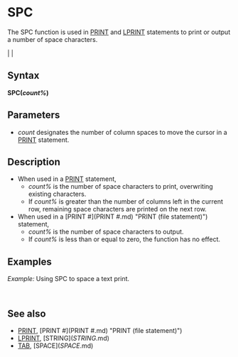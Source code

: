# SPC

The SPC function is used in [PRINT](PRINT.md) and [LPRINT](LPRINT.md) statements to print or output a number of space characters.

  

|  |

## Syntax

**SPC(*count%*)**
  

## Parameters

* *count* designates the number of column spaces to move the cursor in a [PRINT](PRINT.md) statement.

  

## Description

* When used in a [PRINT](PRINT.md) statement,
	+ *count%* is the number of space characters to print, overwriting existing characters.
	+ If *count%* is greater than the number of columns left in the current row, remaining space characters are printed on the next row.
* When used in a [PRINT #](PRINT #.md) "PRINT (file statement)") statement,
	+ *count%* is the number of space characters to output.
	+ If *count%* is less than or equal to zero, the function has no effect.

  

## Examples

*Example:* Using SPC to space a text print.

``` [PRINT](PRINT.md) "123456789" [PRINT](PRINT.md) "abc" ; SPC(3) ; "123" 
```

``` 123456789 abc   123  
```

  

## See also

* [PRINT](PRINT.md), [PRINT #](PRINT #.md) "PRINT (file statement)")
* [LPRINT](LPRINT.md), [STRING$](STRING$.md)
* [TAB](TAB.md), [SPACE$](SPACE$.md)

  
